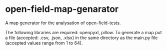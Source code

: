 # open-field-map-genarator
A map generator for the analysation of open-field-tests.

The following libraries are required: openpyxl, pillow.
To generate a map put a file (accepted: .csv, .json, .xlsx) in the same directory as the main.py file (accepted values range from 1 to 64). 

